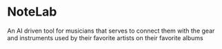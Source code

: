# NoteLab
An AI driven tool for musicians that serves to connect them with the gear and instruments used by their favorite artists on their favorite albums
